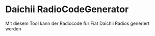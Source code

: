 
# Daichii RadioCodeGenerator

Mit diesem Tool kann der Radiocode für Fiat Daichii Radios generiert werden

